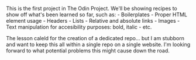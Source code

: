This is the first project in The Odin Project. We'll be showing recipes to show off what's been learned so far, such as:
    - Boilerplates
    - Proper HTML element usage
    - Headers
    - Lists
    - Relative and absolute links
    - Images
    - Text manipulation for accesibility purposes: bold, italic
    - etc.

The lesson caleld for the creation of a dedicated repo... but I am stubborn and want to keep this all within a single repo on a single website. I'm looking forward to what potential problems this might cause down the road.